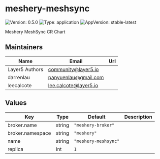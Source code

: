 # meshery-meshsync

![Version: 0.5.0](https://img.shields.io/badge/Version-0.5.0-informational?style=flat-square) ![Type: application](https://img.shields.io/badge/Type-application-informational?style=flat-square) ![AppVersion: stable-latest](https://img.shields.io/badge/AppVersion-stable--latest-informational?style=flat-square)

Meshery MeshSync CR Chart

## Maintainers

| Name | Email | Url |
| ---- | ------ | --- |
| Layer5 Authors | <community@layer5.io> |  |
| darrenlau | <panyuenlau@gmail.com> |  |
| leecalcote | <lee.calcote@layer5.io> |  |

## Values

| Key | Type | Default | Description |
|-----|------|---------|-------------|
| broker.name | string | `"meshery-broker"` |  |
| broker.namespace | string | `"meshery"` |  |
| name | string | `"meshery-meshsync"` |  |
| replica | int | `1` |  |

